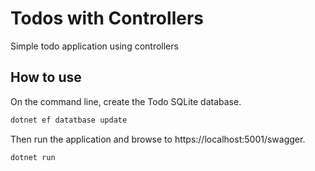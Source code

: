 # Todos with Controllers
Simple todo application using controllers

## How to use
On the command line, create the Todo SQLite database.

```cmd
dotnet ef datatbase update
```

Then run the application and browse to https://localhost:5001/swagger.

```cmd
dotnet run
```